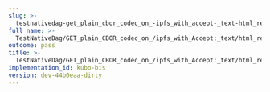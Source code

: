 ```yaml
---
slug: >-
  testnativedag-get_plain_cbor_codec_on_-ipfs_with_accept-_text-html_returns_html_(dag-index-html)-body
full_name: >-
  TestNativeDag/GET_plain_CBOR_codec_on_/ipfs_with_Accept:_text/html_returns_HTML_(dag-index-html)/Body
outcome: pass
title: >-
  TestNativeDag/GET_plain_CBOR_codec_on_/ipfs_with_Accept:_text/html_returns_HTML_(dag-index-html)/Body
implementation_id: kubo-bis
version: dev-44b0eaa-dirty
---
```



